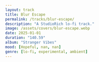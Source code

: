 ```yaml
---
layout: track
title: Blur Escape
permalink: /tracks/blur-escape/
description: "A StudioRich lo-fi track."
image: /assets/covers/blur-escape.webp
date: 2025-01-01
duration: "140.59"
album: "Stranger Vibes"
mood: [Hopeful, nan, nan]
genre: [lo-fi, experimental, ambient]
---
```


